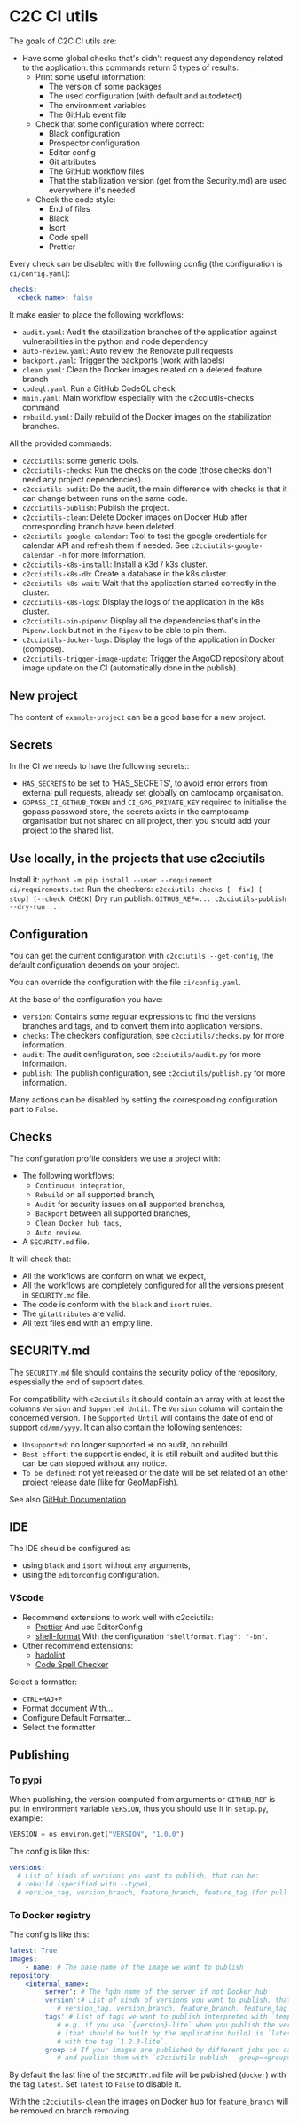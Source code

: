 # C2C CI utils

The goals of C2C CI utils are:

- Have some global checks that's didn't request any dependency related to the application:
  this commands return 3 types of results:
  - Print some useful information:
    - The version of some packages
    - The used configuration (with default and autodetect)
    - The environment variables
    - The GitHub event file
  - Check that some configuration where correct:
    - Black configuration
    - Prospector configuration
    - Editor config
    - Git attributes
    - The GitHub workflow files
    - That the stabilization version (get from the Security.md) are used everywhere it's needed
  - Check the code style:
    - End of files
    - Black
    - Isort
    - Code spell
    - Prettier

Every check can be disabled with the following config (the configuration is `ci/config.yaml`):

```yaml
checks:
  <check name>: false
```

It make easier to place the following workflows:

- `audit.yaml`: Audit the stabilization branches of the application against vulnerabilities in the python and node dependency
- `auto-review.yaml`: Auto review the Renovate pull requests
- `backport.yaml`: Trigger the backports (work with labels)
- `clean.yaml`: Clean the Docker images related on a deleted feature branch
- `codeql.yaml`: Run a GitHub CodeQL check
- `main.yaml`: Main workflow especially with the c2cciutils-checks command
- `rebuild.yaml`: Daily rebuild of the Docker images on the stabilization branches.

All the provided commands:

- `c2cciutils`: some generic tools.
- `c2cciutils-checks`: Run the checks on the code (those checks don't need any project dependencies).
- `c2cciutils-audit`: Do the audit, the main difference with checks is that it can change between runs on the same code.
- `c2cciutils-publish`: Publish the project.
- `c2cciutils-clean`: Delete Docker images on Docker Hub after corresponding branch have been deleted.
- `c2cciutils-google-calendar`: Tool to test the google credentials for calendar API and refresh them if needed. See `c2cciutils-google-calendar -h` for more information.
- `c2cciutils-k8s-install`: Install a k3d / k3s cluster.
- `c2cciutils-k8s-db`: Create a database in the k8s cluster.
- `c2cciutils-k8s-wait`: Wait that the application started correctly in the cluster.
- `c2cciutils-k8s-logs`: Display the logs of the application in the k8s cluster.
- `c2cciutils-pin-pipenv`: Display all the dependencies that's in the `Pipenv.lock` but not in the `Pipenv` to be able to pin them.
- `c2cciutils-docker-logs`: Display the logs of the application in Docker (compose).
- `c2cciutils-trigger-image-update`: Trigger the ArgoCD repository about image update on the CI (automatically done in the publish).

## New project

The content of `example-project` can be a good base for a new project.

## Secrets

In the CI we needs to have the following secrets::

- `HAS_SECRETS` to be set to 'HAS_SECRETS', to avoid error errors from external
  pull requests, already set globally on camtocamp organisation.
- `GOPASS_CI_GITHUB_TOKEN` and `CI_GPG_PRIVATE_KEY` required to initialise the gopass password store,
  the secrets axists in the camptocamp organisation but not shared on all project, then you should add
  your project to the shared list.

## Use locally, in the projects that use c2cciutils

Install it: `python3 -m pip install --user --requirement ci/requirements.txt`
Run the checkers: `c2cciutils-checks [--fix] [--stop] [--check CHECK]`
Dry run publish: `GITHUB_REF=... c2cciutils-publish --dry-run ...`

## Configuration

You can get the current configuration with `c2cciutils --get-config`, the default configuration depends on your project.

You can override the configuration with the file `ci/config.yaml`.

At the base of the configuration you have:

- `version`: Contains some regular expressions to find the versions branches and tags, and to convert them into application versions.
- `checks`: The checkers configuration, see `c2cciutils/checks.py` for more information.
- `audit`: The audit configuration, see `c2cciutils/audit.py` for more information.
- `publish`: The publish configuration, see `c2cciutils/publish.py` for more information.

Many actions can be disabled by setting the corresponding configuration part to `False`.

## Checks

The configuration profile considers we use a project with:

- The following workflows:
  - `Continuous integration`,
  - `Rebuild` on all supported branch,
  - `Audit` for security issues on all supported branches,
  - `Backport` between all supported branches,
  - `Clean Docker hub tags`,
  - `Auto review`.
- A `SECURITY.md` file.

It will check that:

- All the workflows are conform on what we expect,
- All the workflows are completely configured for all the versions present in `SECURITY.md` file.
- The code is conform with the `black` and `isort` rules.
- The `gitattributes` are valid.
- All text files end with an empty line.

## SECURITY.md

The `SECURITY.md` file should contains the security policy of the repository, espessially the end of
support dates.

For compatibility with `c2cciutils` it should contain an array with at least the columns
`Version` and `Supported Until`. The `Version` column will contain the concerned version.
The `Supported Until` will contains the date of end of support `dd/mm/yyyy`.
It can also contain the following sentences:

- `Unsupported`: no longer supported => no audit, no rebuild.
- `Best effort`: the support is ended, it is still rebuilt and audited but this can be can stopped without any notice.
- `To be defined`: not yet released or the date will be set related of an other project release date (like for GeoMapFish).

See also [GitHub Documentation](https://docs.github.com/en/github/managing-security-vulnerabilities/adding-a-security-policy-to-your-repository)

## IDE

The IDE should be configured as:

- using `black` and `isort` without any arguments,
- using the `editorconfig` configuration.

### VScode

- Recommend extensions to work well with c2cciutils:
  - [Prettier](https://marketplace.visualstudio.com/items?itemName=esbenp.prettier-vscode) And use EditorConfig
  - [shell-format](https://marketplace.visualstudio.com/items?itemName=foxundermoon.shell-format) With the configuration
    `"shellformat.flag": "-bn"`.
- Other recommend extensions:
  - [hadolint](https://marketplace.visualstudio.com/items?itemName=exiasr.hadolint)
  - [Code Spell Checker](https://marketplace.visualstudio.com/items?itemName=streetsidesoftware.code-spell-checker)

Select a formatter:

- `CTRL+MAJ+P`
- Format document With...
- Configure Default Formatter...
- Select the formatter

## Publishing

### To pypi

When publishing, the version computed from arguments or `GITHUB_REF` is put in environment variable `VERSION`, thus you should use it in `setup.py`, example:

```python
VERSION = os.environ.get("VERSION", "1.0.0")
```

The config is like this:

```yaml
versions:
  # List of kinds of versions you want to publish, that can be:
  # rebuild (specified with --type),
  # version_tag, version_branch, feature_branch, feature_tag (for pull request)
```

### To Docker registry

The config is like this:

```yaml
latest: True
images:
    - name: # The base name of the image we want to publish
repository:
    <internal_name>:
        'server': # The fqdn name of the server if not Docker hub
        'version':# List of kinds of versions you want to publish, that can be: rebuild (specified using --type),
            # version_tag, version_branch, feature_branch, feature_tag (for pull request)
        'tags':# List of tags we want to publish interpreted with `template(version=version)`
            # e.g. if you use `{version}-lite` when you publish the version `1.2.3` the source tag
            # (that should be built by the application build) is `latest-lite`, and it will be published
            # with the tag `1.2.3-lite`.
        'group':# If your images are published by different jobs you can separate them in different groups
            # and publish them with `c2cciutils-publish --group=<group>`
```

By default the last line of the `SECURITY.md` file will be published (`docker`) with the tag
`latest`. Set `latest` to `False` to disable it.

With the `c2cciutils-clean` the images on Docker hub for `feature_branch` will be removed on branch removing.
